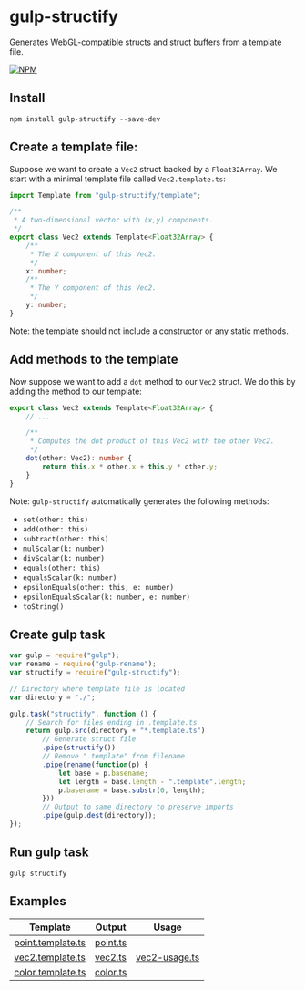 # gulp-structify
Generates WebGL-compatible structs and struct buffers from a template file.

[![NPM](https://nodei.co/npm/gulp-structify.png?downloads=true&downloadRank=true&stars=true)](https://nodei.co/npm/gulp-structify/)

## Install
`npm install gulp-structify --save-dev`

## Create a template file: 
Suppose we want to create a `Vec2` struct backed by a `Float32Array`. We start with a minimal template file called `Vec2.template.ts`:

```TypeScript
import Template from "gulp-structify/template";

/**
 * A two-dimensional vector with (x,y) components.
 */
export class Vec2 extends Template<Float32Array> {
    /**
     * The X component of this Vec2.
     */
    x: number;
    /**
     * The Y component of this Vec2.
     */
    y: number;
}
```

Note: the template should not include a constructor or any static methods. 

## Add methods to the template
Now suppose we want to add a `dot` method to our `Vec2` struct. We do this by adding the method to our template: 

```TypeScript
export class Vec2 extends Template<Float32Array> {
    // ... 

    /**
     * Computes the dot product of this Vec2 with the other Vec2.
     */
    dot(other: Vec2): number {
        return this.x * other.x + this.y * other.y;
    }
}

```

Note: `gulp-structify` automatically generates the following methods:
- `set(other: this)`
- `add(other: this)`
- `subtract(other: this)`
- `mulScalar(k: number)`
- `divScalar(k: number)`
- `equals(other: this)`
- `equalsScalar(k: number)`
- `epsilonEquals(other: this, e: number)`
- `epsilonEqualsScalar(k: number, e: number)`
- `toString()`

## Create gulp task

```javascript
var gulp = require("gulp");
var rename = require("gulp-rename");
var structify = require("gulp-structify");

// Directory where template file is located
var directory = "./"; 

gulp.task("structify", function () {
    // Search for files ending in .template.ts
    return gulp.src(directory + "*.template.ts")
        // Generate struct file
        .pipe(structify())
        // Remove ".template" from filename
        .pipe(rename(function(p) {
            let base = p.basename;
            let length = base.length - ".template".length;
            p.basename = base.substr(0, length);
        })) 
        // Output to same directory to preserve imports
        .pipe(gulp.dest(directory));
});
```
## Run gulp task
`gulp structify`

## Examples

Template | Output | Usage
-------- | ------ | -----
[point.template.ts][1] | [point.ts][2] |
[vec2.template.ts][4] | [vec2.ts][5] | [vec2-usage.ts][6]
[color.template.ts][7] | [color.ts][8] | 

[1]: https://github.com/wjheesen/gulp-structify/blob/master/examples/point.template.ts "Point Template"
[2]: https://github.com/wjheesen/gulp-structify/blob/master/examples/point.ts "Point Output"
[4]: https://github.com/wjheesen/gulp-structify/blob/master/examples/vec2.template.ts "Vec2 Template"
[5]: https://github.com/wjheesen/gulp-structify/blob/master/examples/vec2.ts "Vec2 Output"
[6]: https://github.com/wjheesen/gulp-structify/blob/master/examples/vec2-usage.ts "Vec2 Usage"
[7]: https://github.com/wjheesen/gulp-structify/blob/master/examples/color.template.ts "Color Template"
[8]: https://github.com/wjheesen/gulp-structify/blob/master/examples/color.ts "Color Output"

